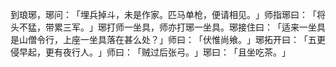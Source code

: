 到琅琊，琊问：​「埋兵掉斗，未是作家。匹马单枪，便请相见。​」师指琊曰：​「将头不猛，带累三军。​」琊打师一坐具，师亦打琊一坐具。琊接住曰：​「适来一坐具是山僧令行，上座一坐具落在甚么处？​」师曰：​「伏惟尚飨。​」琊拓开曰：​「五更侵早起，更有夜行人。​」师曰：​「贼过后张弓。​」琊曰：​「且坐吃茶。​」
